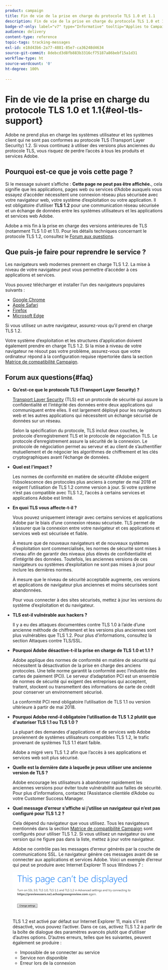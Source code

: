 ```yaml
---
product: campaign
title: Fin de vie de la prise en charge du protocole TLS 1.0 et 1.1
description: Fin de vie de la prise en charge du protocole TLS 1.0 et 1.1
badge-v7-only: label="v7" type="Informative" tooltip="Applies to Campaign Classic v7 only"
audience: delivery
content-type: reference
topic-tags: tracking-messages
exl-id: e18d43b6-2a77-4881-85e7-ca36248d4634
source-git-commit: 8debcd3d8fb883b3316cf75187a86bebf15a1d31
workflow-type: ht
source-wordcount: '0'
ht-degree: 100%

---
```


# Fin de vie de la prise en charge du protocole TLS 1.0 et 1.1{#eol-tls-support}



Adobe ne prend plus en charge les systèmes utilisateur et les systèmes client qui ne sont pas conformes au protocole TLS (Transport Layer Security) 1.2. Si vous continuez à utiliser des versions plus anciennes du protocole TLS, vous risquez de perdre l’accès à tous les produits et services Adobe.

## Pourquoi est-ce que je vois cette page ?

Si le message suivant s’affiche : **Cette page ne peut pas être affichée.**, cela signifie que les applications, pages web ou services d’Adobe auxquels vous essayez d’accéder nécessitent une connexion réseau plus sécurisée avec votre navigateur web, votre système d’exploitation ou votre application. Il est obligatoire d’utiliser **TLS 1.2** pour une communication réseau sécurisée et un échange de données entre les systèmes utilisateurs et les applications et services web Adobe.

Adobe a mis fin à la prise en charge des versions antérieures de TLS (notamment TLS 1.0 et 1.1). Pour les détails techniques concernant le protocole TLS 1.2, consultez le [Forum aux questions](#faq).

## Que puis-je faire pour reprendre le service ?

Les navigateurs web modernes prennent en charge TLS 1.2. La mise à niveau de votre navigateur peut vous permettre d’accéder à ces applications et services.

Vous pouvez télécharger et installer l’un des navigateurs populaires suivants :

* [Google Chrome](https://www.google.com/chrome/)
* [Apple Safari](https://www.apple.com/safari/)
* [Firefox](https://www.mozilla.org/fr/firefox/new/)
* [Microsoft Edge](https://www.microsoft.com/fr-fr/edge)

Si vous utilisez un autre navigateur, assurez-vous qu’il prend en charge TLS 1.2.

Votre système d’exploitation et les structures d’application doivent également prendre en charge TLS 1.2. Si la mise à niveau de votre navigateur ne résout pas votre problème, assurez-vous que votre ordinateur répond à la configuration requise répertoriée dans la section [Matrice de compatibilité Campaign](../../rn/using/compatibility-matrix.md).

## Forum aux questions{#faq}

* **Qu’est-ce que le protocole TLS (Transport Layer Security) ?**

   [Transport Layer Security](https://fr.wikipedia.org/wiki/Transport_Layer_Security) (TLS) est un protocole de sécurité qui assure la confidentialité et l’intégrité des données entre deux applications qui communiquent entre elles. Il est largement déployé pour les navigateurs web et les autres applications qui nécessitent un échange sécurisé de données sur un réseau.

   Selon la spécification du protocole, TLS inclut deux couches, le protocole d’enregistrement TLS et le protocole de négociation TLS. Le protocole d’enregistrement assure la sécurité de la connexion. Le protocole de négociation permet au serveur et au client de s’authentifier mutuellement et de négocier les algorithmes de chiffrement et les clés cryptographiques avant l’échange de données.

* **Quel est l&#39;impact ?**

   Les normes de conformité en matière de sécurité d’Adobe exigent l’obsolescence des protocoles plus anciens à compter de mai 2018 et exigent l’utilisation de TLS 1.2 comme version à jour. Si votre système n’est pas compatible avec TLS 1.2, l’accès à certains services et applications Adobe est limité.

* **En quoi TLS vous affecte-t-il ?**

   Vous pouvez uniquement interagir avec certains services et applications Adobe par le biais d’une connexion réseau sécurisée. TLS permet de s’assurer que la connexion entre votre navigateur et ces applications et services web est sécurisée et fiable.

   À mesure que de nouveaux navigateurs et de nouveaux systèmes d’exploitation sont commercialisés, les normes de sécurité sont mises à niveau afin de garantir des niveaux plus élevés de confidentialité et d’intégrité des données. Toutefois, les anciennes versions de ces navigateurs ou systèmes d’exploitation ne sont pas mises à jour pour inclure les dernières normes.

   À mesure que le niveau de sécurité acceptable augmente, ces versions et applications de navigateur plus anciennes et moins sécurisées sont abandonnées.

   Pour vous connecter à des sites sécurisés, mettez à jour les versions du système d’exploitation et du navigateur.

* **TLS est-il vulnérable aux hackers ?**

   Il y a eu des attaques documentées contre TLS 1.0 à l’aide d’une ancienne méthode de chiffrement et les versions plus anciennes sont plus vulnérables que TLS 1.2. Pour plus d’informations, consultez la section Attaques contre TLS/SSL.

* **Pourquoi Adobe désactive-t-il la prise en charge de TLS 1.0 et 1.1 ?**

   Adobe applique des normes de conformité en matière de sécurité qui nécessitent la désactivation de la prise en charge des anciens protocoles. Une telle norme garantit la conformité avec l’industrie des cartes de paiement (PCI). Le serveur d’adaptation PCI est un ensemble de normes de sécurité qui exigent des entreprises qui acceptent, traitent, stockent ou transmettent des informations de carte de crédit pour conserver un environnement sécurisé.

   La conformité PCI rend obligatoire l’utilisation de TLS 1.1 ou version ultérieure à partir de mai 2018.

* **Pourquoi Adobe rend-il obligatoire l’utilisation de TLS 1.2 plutôt que d&#39;autoriser TLS 1.1 ou TLS 1.0 ?**

   La plupart des demandes d&#39;applications et de services web Adobe proviennent de systèmes utilisateurs compatibles TLS 1.2, le trafic provenant de systèmes TLS 1.1 étant faible.

   Adobe a migré vers TLS 1.2 afin que l’accès à ses applications et services web soit plus sécurisé.

* **Quelle est la dernière date à laquelle je peux utiliser une ancienne version de TLS ?**

   Adobe encourage les utilisateurs à abandonner rapidement les anciennes versions pour éviter toute vulnérabilité aux failles de sécurité. Pour plus d’informations, contactez l’Assistance clientèle d’Adobe ou votre Customer Success Manager.

* **Quel message d’erreur s’affiche si j’utilise un navigateur qui n’est pas configuré pour TLS 1.2 ?**

   Cela dépend du navigateur que vous utilisez. Tous les navigateurs mentionnés dans la section [Matrice de compatibilité Campaign](../../rn/using/compatibility-matrix.md) sont configurés pour utiliser TLS 1.2. Si vous utilisez un navigateur ou une version qui ne figure pas dans la liste, mettez à jour votre navigateur.

   Adobe ne contrôle pas les messages d’erreur générés par la couche de communications SSL. Le navigateur génère ces messages avant de se connecter aux applications et services Adobe. Voici un exemple d’erreur qui peut se produire avec Internet Explorer 11 sous Windows 7 :

   ![](assets/do-not-translate/page-not-displayed.png)

   TLS 1.2 est activé par défaut sur Internet Explorer 11, mais s’il est désactivé, vous pouvez l’activer. Dans ce cas, activez TLS 1.2 à partir de la boîte de dialogue des paramètres avancés plutôt que d’utiliser d’autres options. D’autres erreurs, telles que les suivantes, peuvent également se produire :

   * Impossible de se connecter au service
   * Service non disponible
   * Erreur lors de la connexion
